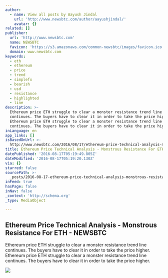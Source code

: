 ```yaml
---
author:
  - name: View all posts by Aayush Jindal
    url: 'http://www.newsbtc.com/author/aayushjindal/'
    avatar: {}
related: []
publisher:
  url: 'http://www.newsbtc.com'
  name: NEWSBTC
  favicon: 'https://s3.amazonaws.com/common-newsbtc/images/favicon.ico'
  domain: www.newsbtc.com
keywords:
  - eth
  - ethereum
  - price
  - trend
  - simplefx
  - bearish
  - usd
  - resistance
  - highlighted
  - line
description: >-
  Ethereum price ETH struggle to clear a monster resistance trend line
  continues. The buyers have to clear it in order to take the price higher.
  Ethereum price ETH struggle to clear a monster resistance trend line
  continues. The buyers have to clear it in order to take the price higher.
inLanguage: en
app_links: []
isBasedOnUrl: >-
  http://www.newsbtc.com/2016/08/17/ethereum-price-technical-analysis-monstrous-resistance-eth/
title: Ethereum Price Technical Analysis - Monstrous Resistance For ETH - NEWSBTC
datePublished: '2016-08-17T05:19:49.805Z'
dateModified: '2016-08-17T05:19:20.130Z'
via: {}
starred: false
sourcePath: >-
  _posts/2016-08-17-ethereum-price-technical-analysis-monstrous-resistance-for.md
inFeed: true
hasPage: false
inNav: false
_context: 'http://schema.org'
_type: MediaObject

---
```

<article style=""><h1>Ethereum Price Technical Analysis - Monstrous Resistance For ETH - NEWSBTC</h1><p>Ethereum price ETH struggle to clear a monster resistance trend line continues. The buyers have to clear it in order to take the price higher. Ethereum price ETH struggle to clear a monster resistance trend line continues. The buyers have to clear it in order to take the price higher.</p><img src="http://s3.amazonaws.com/main-newsbtc-images/2016/08/17033213/Ethereum14.png" /></article>